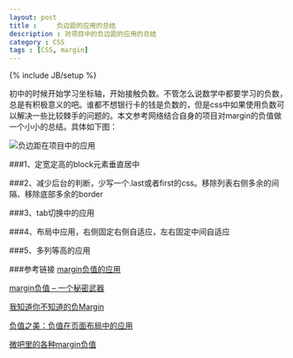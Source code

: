 ```yaml
---
layout: post
title : 	负边距的应用的总结
description : 对项目中的负边距的应用的总结
category : CSS
tags : [CSS, margin]
---
```

{% include JB/setup %}

初中的时候开始学习坐标轴，开始接触负数。不管怎么说数学中都要学习的负数，总是有积极意义的吧。谁都不想银行卡的钱是负数的，但是css中如果使用负数可以解决一些比较棘手的问题的。本文参考网络结合自身的项目对margin的负值做一个小小的总结。具体如下图：

![负边距在项目中的应用](http://huixisheng.github.com/images/article/negative-margin.png)

###1、定宽定高的block元素垂直居中

###2、减少后台的判断，少写一个.last或者first的css。移除列表右侧多余的间隔、移除底部多余的border

###3、tab切换中的应用

###4、布局中应用，右侧固定右侧自适应，左右固定中间自适应

###5、多列等高的应用


###参考链接
[margin负值的应用](http://www.gezii.me/?p=57)

[margin负值 – 一个秘密武器](http://iyunlu.com/view/CSS-XHTMl/52.html)

[我知道你不知道的负Margin](http://www.hicss.net/i-know-you-do-not-know-the-negative-margin/)

[负值之美：负值在页面布局中的应用](http://www.cnblogs.com/rubylouvre/archive/2012/04/28/2474732.html)

[微吧里的各种margin负值](http://udc.weibo.com/2012/09/%E5%BE%AE%E5%90%A7%E9%87%8C%E7%9A%84%E5%90%84%E7%A7%8Dmargin%E8%B4%9F%E5%80%BC/)


 